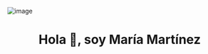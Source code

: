 

![image](https://drive.google.com/file/d/1NYPpkzPu5M72wvCMNK7TKiodwnFpw3Cg/view?usp=drive_link)


<h1 align="center">Hola 👋, soy María Martínez</h1> 


